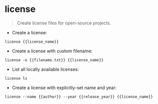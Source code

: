 # license

> Create license files for open-source projects.

- Create a license:

`license {{license_name}}`

- Create a license with custom filename:

`license -o {{filename.txt}} {{license_name}}`

- List all locally available licenses:

`license ls`

- Create a license with explicitly-set name and year:

`license --name {{author}} --year {{release_year}} {{license_name}}`
